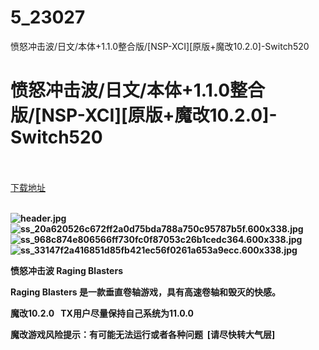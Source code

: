 # 5_23027
愤怒冲击波/日文/本体+1.1.0整合版/[NSP-XCI][原版+魔改10.2.0]-Switch520
# 愤怒冲击波/日文/本体+1.1.0整合版/[NSP-XCI][原版+魔改10.2.0]-Switch520
 <br/></br>
[下载地址](https://www.switch520.cc/article/23027 "下载地址")
<br/></br>

<p><strong><img title="header.jpg" src="https://www.switch520.cc/muke_img/2021_10_07_3ad7b2ead6c28.jpg" alt="header.jpg"></strong><br>
<strong><img title="ss_20a620526c672ff2a0d75bda788a750c95787b5f.600x338.jpg" src="https://www.switch520.cc/muke_img/2021_10_07_7fb55dbb80d8b.jpg" alt="ss_20a620526c672ff2a0d75bda788a750c95787b5f.600x338.jpg"></strong><br>
<strong><img title="ss_968c874e806566ff730fc0f87053c26b1cedc364.600x338.jpg" src="https://www.switch520.cc/muke_img/2021_10_07_fbf3384a4c50f.jpg" alt="ss_968c874e806566ff730fc0f87053c26b1cedc364.600x338.jpg"></strong><br>
<strong><img title="ss_33147f2a416851d85fb421ec56f0261a653a9ecc.600x338.jpg" src="https://www.switch520.cc/muke_img/2021_10_07_0a6a5d3967fac.jpg" alt="ss_33147f2a416851d85fb421ec56f0261a653a9ecc.600x338.jpg">&nbsp;</strong></p>
<p><strong>愤怒冲击波 Raging Blasters</strong></p>
<p><strong>Raging Blasters 是一款垂直卷轴游戏，具有高速卷轴和毁灭的快感。</strong></p>
<p><strong>魔改10.2.0 &nbsp;&nbsp;TX用户尽量保持自己系统为11.0.0</strong></p>
<p><strong>魔改游戏风险提示：有可能无法运行或者各种问题 &nbsp;[请尽快转大气层]</strong></p>
